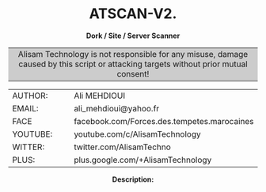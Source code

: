 <h1 align="center">ATSCAN-V2.</h1>
<p align="center"> <b>Dork / Site / Server Scanner </b></p>
<center>
<table class="info" border="0" cellpadding="0" cellspacing="2" width="100%px">
  <tr>
    <td bgcolor="#CCCCCC" align="center">Alisam Technology is not responsible for any misuse, damage caused by this script or attacking targets without prior mutual consent!</td>
</center>
<table class="info" border="0" cellpadding="0" cellspacing="2" width="100%px">
  <tr>
    <td width="30%">AUTHOR:</td><td>Ali MEHDIOUI</td>
  </tr>
  <tr>
    <td width="30%">EMAIL:</td><td>ali_mehdioui@yahoo.fr</td>
  </tr>
  <tr>
    <td width="30%">FACE</td><td>facebook.com/Forces.des.tempetes.marocaines</td>
  </tr>
  <tr>
    <td width="30%">YOUTUBE:</td><td>youtube.com/c/AlisamTechnology</td>
  </tr>
  <tr>
    <td width="30%">WITTER:</td><td>twitter.com/AlisamTechno</td>
  </tr>
  <tr>
    <td width="30%">PLUS:</td><td>plus.google.com/+AlisamTechnology</td>
  </tr>
</table>
<p align="center"> <b>Description: </b></p>







